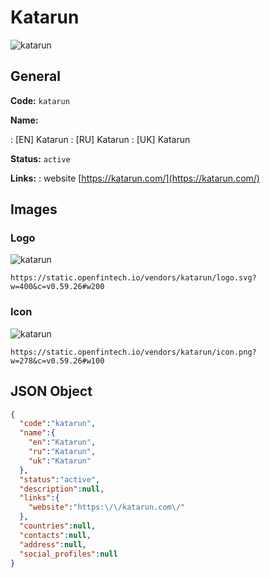 
# Katarun 
![katarun](https://static.openfintech.io/vendors/katarun/logo.svg?w=400&c=v0.59.26#w200)  

## General 
 
**Code:** `katarun` 
 
**Name:** 
 
:	[EN] Katarun 
:	[RU] Katarun 
:	[UK] Katarun 
 
**Status:** `active` 
 
**Links:** 
: website [https://katarun.com/](https://katarun.com/) 
 

## Images 

### Logo 
 
![katarun](https://static.openfintech.io/vendors/katarun/logo.svg?w=400&c=v0.59.26#w200)  

```
https://static.openfintech.io/vendors/katarun/logo.svg?w=400&c=v0.59.26#w200
```  

### Icon 
 
![katarun](https://static.openfintech.io/vendors/katarun/icon.png?w=278&c=v0.59.26#w100)  

```
https://static.openfintech.io/vendors/katarun/icon.png?w=278&c=v0.59.26#w100
```  

## JSON Object 

```json
{
  "code":"katarun",
  "name":{
    "en":"Katarun",
    "ru":"Katarun",
    "uk":"Katarun"
  },
  "status":"active",
  "description":null,
  "links":{
    "website":"https:\/\/katarun.com\/"
  },
  "countries":null,
  "contacts":null,
  "address":null,
  "social_profiles":null
}
```  
